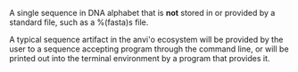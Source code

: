 A single sequence in DNA alphabet that is **not** stored in or provided by a standard file, such as a %(fasta)s file.

A typical sequence artifact in the anvi'o ecosystem will be provided by the user to a sequence accepting program through the command line, or will be printed out into the terminal environment by a program that provides it.
